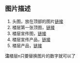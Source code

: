 ## 图片描述

1. 头图，放在顶部的图片[链接](https://raw.githubusercontent.com/leewind/HT-campagin-sys/master/static-img/img/banner.jpg)
2. 楼层第一张顶图，[链接](https://raw.githubusercontent.com/leewind/HT-campagin-sys/master/static-img/img/m1-mh.jpg)
3. 楼层宣传图，[链接](https://raw.githubusercontent.com/leewind/HT-campagin-sys/master/static-img/img/m1-mr1.jpg)
4. 楼层宣传产品，[链接](https://raw.githubusercontent.com/leewind/HT-campagin-sys/master/static-img/img/product.jpg)
5. 楼层产品，[链接](https://raw.githubusercontent.com/leewind/HT-campagin-sys/master/static-img/img/product.jpg)

**注**楼层n只要替换图片的数字就可以了
